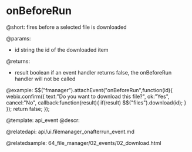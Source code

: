 onBeforeRun
=============

@short:
	fires before a selected file is downloaded

@params:

- id		string			the id of the downloaded item

@returns:

- result		boolean			if an event handler returns false, the onBeforeRun handler will not be called


@example:
$$("fmanager").attachEvent("onBeforeRun",function(id){
    webix.confirm({
        text:"Do you want to download this file?",
        ok:"Yes",
        cancel:"No",
        callback:function(result){
            if(result)
                $$("files").download(id);
        }
    });
    return false;
});

@template:	api_event
@descr:

@relatedapi:
api/ui.filemanager_onafterrun_event.md

@relatedsample:
64_file_manager/02_events/02_download.html